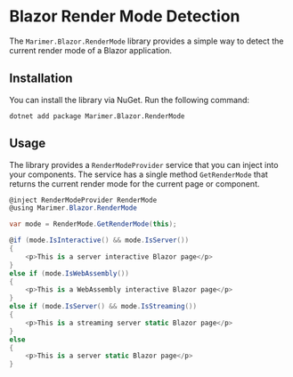 # Blazor Render Mode Detection

The `Marimer.Blazor.RenderMode` library provides a simple way to detect the current render mode of a Blazor application.

## Installation

You can install the library via NuGet. Run the following command:

```
dotnet add package Marimer.Blazor.RenderMode
```

## Usage

The library provides a `RenderModeProvider` service that you can inject into your components. The service has a single method `GetRenderMode` that returns the current render mode for the current page or component.

```csharp
@inject RenderModeProvider RenderMode
@using Marimer.Blazor.RenderMode

var mode = RenderMode.GetRenderMode(this);

@if (mode.IsInteractive() && mode.IsServer())
{
    <p>This is a server interactive Blazor page</p>
}
else if (mode.IsWebAssembly())
{
    <p>This is a WebAssembly interactive Blazor page</p>
}
else if (mode.IsServer() && mode.IsStreaming())
{
    <p>This is a streaming server static Blazor page</p>
}
else
{
    <p>This is a server static Blazor page</p>
}
```
